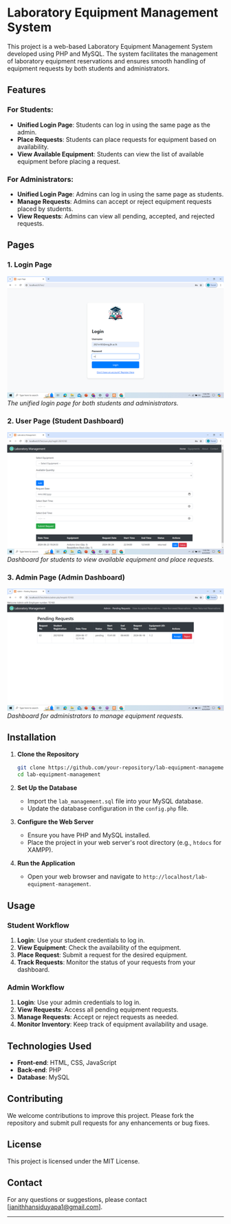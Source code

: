 # Laboratory Equipment Management System

This project is a web-based Laboratory Equipment Management System developed using PHP and MySQL. The system facilitates the management of laboratory equipment reservations and ensures smooth handling of equipment requests by both students and administrators.

## Features

### For Students:
- **Unified Login Page**: Students can log in using the same page as the admin.
- **Place Requests**: Students can place requests for equipment based on availability.
- **View Available Equipment**: Students can view the list of available equipment before placing a request.

### For Administrators:
- **Unified Login Page**: Admins can log in using the same page as students.
- **Manage Requests**: Admins can accept or reject equipment requests placed by students.
- **View Requests**: Admins can view all pending, accepted, and rejected requests.

## Pages

### 1. Login Page
![Login Page](https://github.com/janith99hansidu/Laboratory-Equipment-Management-System/blob/main/Assets/login.png)
*The unified login page for both students and administrators.*

### 2. User Page (Student Dashboard)
![User Page](https://github.com/janith99hansidu/Laboratory-Equipment-Management-System/blob/main/Assets/student.png)
*Dashboard for students to view available equipment and place requests.*

### 3. Admin Page (Admin Dashboard)
![Admin Page](https://github.com/janith99hansidu/Laboratory-Equipment-Management-System/blob/main/Assets/admin.png)
*Dashboard for administrators to manage equipment requests.*

## Installation

1. **Clone the Repository**
   ```bash
   git clone https://github.com/your-repository/lab-equipment-management.git
   cd lab-equipment-management
   ```

2. **Set Up the Database**
   - Import the `lab_management.sql` file into your MySQL database.
   - Update the database configuration in the `config.php` file.

3. **Configure the Web Server**
   - Ensure you have PHP and MySQL installed.
   - Place the project in your web server's root directory (e.g., `htdocs` for XAMPP).

4. **Run the Application**
   - Open your web browser and navigate to `http://localhost/lab-equipment-management`.

## Usage

### Student Workflow
1. **Login**: Use your student credentials to log in.
2. **View Equipment**: Check the availability of the equipment.
3. **Place Request**: Submit a request for the desired equipment.
4. **Track Requests**: Monitor the status of your requests from your dashboard.

### Admin Workflow
1. **Login**: Use your admin credentials to log in.
2. **View Requests**: Access all pending equipment requests.
3. **Manage Requests**: Accept or reject requests as needed.
4. **Monitor Inventory**: Keep track of equipment availability and usage.

## Technologies Used
- **Front-end**: HTML, CSS, JavaScript
- **Back-end**: PHP
- **Database**: MySQL

## Contributing
We welcome contributions to improve this project. Please fork the repository and submit pull requests for any enhancements or bug fixes.

## License
This project is licensed under the MIT License.

## Contact
For any questions or suggestions, please contact [janithhansiduyapa1@gmail.com].

---